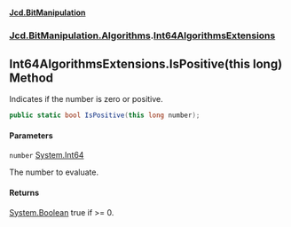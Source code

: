 #### [Jcd.BitManipulation](index 'index')
### [Jcd.BitManipulation.Algorithms](Jcd.BitManipulation.Algorithms 'Jcd.BitManipulation.Algorithms').[Int64AlgorithmsExtensions](Jcd.BitManipulation.Algorithms.Int64AlgorithmsExtensions 'Jcd.BitManipulation.Algorithms.Int64AlgorithmsExtensions')

## Int64AlgorithmsExtensions.IsPositive(this long) Method

Indicates if the number is zero or positive.

```csharp
public static bool IsPositive(this long number);
```
#### Parameters

<a name='Jcd.BitManipulation.Algorithms.Int64AlgorithmsExtensions.IsPositive(thislong).number'></a>

`number` [System.Int64](https://docs.microsoft.com/en-us/dotnet/api/System.Int64 'System.Int64')

The number to evaluate.

#### Returns
[System.Boolean](https://docs.microsoft.com/en-us/dotnet/api/System.Boolean 'System.Boolean')
true if >= 0.
